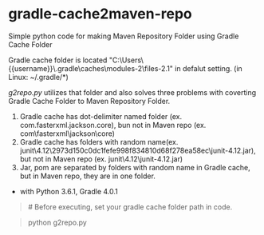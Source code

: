 # gradle-cache2maven-repo
Simple python code for making Maven Repository Folder using Gradle Cache Folder

Gradle cache folder is located "C:\Users\\{{username}}\\.gradle\caches\modules-2\files-2.1\" in defalut setting. (in Linux: ~/.gradle/*)

*g2repo.py* utilizes that folder and also solves three problems with coverting Gradle Cache Folder to Maven Repository Folder.

1. Gradle cache has dot-delimiter named folder (ex. com.fasterxml.jackson.core), bun not in Maven repo (ex. com\fasterxml\jackson\core)
2. Gradle cache has folders with random name(ex. junit\4.12\2973d150c0dc1fefe998f834810d68f278ea58ec\junit-4.12.jar), but not in Maven repo (ex. junit\4.12\junit-4.12.jar)
3. Jar, pom are separated by folders with random name in Gradle cache, but in Maven repo, they are in one folder.


* with Python 3.6.1, Gradle 4.0.1 
> \# Before executing, set your gradle cache folder path in code.

> python g2repo.py
